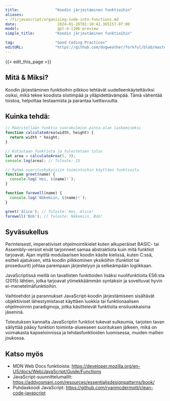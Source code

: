 ```yaml
---
title:                "Koodin järjestäminen funktioihin"
aliases:
- /fi/javascript/organizing-code-into-functions.md
date:                  2024-01-26T01:10:42.365157-07:00
model:                 gpt-4-1106-preview
simple_title:         "Koodin järjestäminen funktioihin"

tag:                  "Good Coding Practices"
editURL:              "https://github.com/dogweather/forkful/blob/master/content/fi/javascript/organizing-code-into-functions.md"
---
```


{{< edit_this_page >}}

## Mitä & Miksi?
Koodin järjestäminen funktioihin pilkkoo tehtävät uudelleenkäytettäviksi osiksi, mikä tekee koodista siistimpää ja ylläpidettävämpää. Tämä vähentää toistoa, helpottaa testaamista ja parantaa luettavuutta.

## Kuinka tehdä:

```javascript
// Määritellään funktio suorakulmion pinta-alan laskemiseksi
function calculateArea(width, height) {
  return width * height;
}

// Kutsutaan funktiota ja tulostetaan tulos
let area = calculateArea(5, 3);
console.log(area); // Tuloste: 15
```

```javascript
// Ryhmä suorituskykyisiin toimintoihin käyttäen funktioita
function greet(name) {
  console.log(`Hei, ${name}!`);
}

function farewell(name) {
  console.log(`Näkemiin, ${name}!`);
}

greet('Alice'); // Tuloste: Hei, Alice!
farewell('Bob'); // Tuloste: Näkemiin, Bob!
```

## Syväsukellus
Perinteisesti, imperatiiviset ohjelmointikielet kuten alkuperäiset BASIC- tai Assembly-versiot eivät tarjonneet samaa abstraktiota kuin mitä funktiot tarjoavat. Ajan myötä modulaarisen koodin käsite kielissä, kuten C:ssä, esitteli ajatuksen, että koodin pilkkominen yksiköihin (funktiot tai proseduurit) johtaa parempaan järjestelyyn ja selkeämpään logiikkaan.

JavaScriptissä meillä on tavallisten funktioiden lisäksi nuolifunktioita ES6:sta (2015) lähtien, jotka tarjoavat ytimekkäämmän syntaksin ja soveltuvat hyvin ei-menetelmäfunktioihin.

Vaihtoehdot ja parannukset JavaScript-koodin järjestämiseen sisältävät objektiiviset lähestymistavat käyttäen luokkia tai funktionaalisen ohjelmoinnin paradigmoja, jotka käsittelevät funktioita ensiluokkaisina jäseninä.

Toteutuksen kannalta JavaScriptin funktiot tukevat sulkeumia, tarjoten tavan säilyttää pääsy funktion toiminta-alueeseen suorituksen jälkeen, mikä on voimakasta kapseloinnissa ja tehdasfunktioiden luomisessa, muiden mallien joukossa.

## Katso myös
- MDN Web Docs funktioista: https://developer.mozilla.org/en-US/docs/Web/JavaScript/Guide/Functions
- JavaScript-suunnittelumallit: https://addyosmani.com/resources/essentialjsdesignpatterns/book/
- Puhdaskoodi JavaScript: https://github.com/ryanmcdermott/clean-code-javascript
